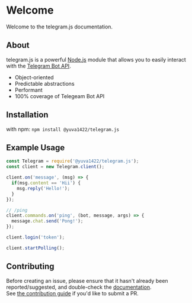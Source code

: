 # Welcome

Welcome to the telegram.js documentation.

## About

telegram.js is a powerful [Node.js](https://nodejs.org) module that allows you to easily interact with the
[Telegram Bot API](https://core.telegram.org/bots/api).

- Object-oriented
- Predictable abstractions
- Performant
- 100% coverage of Telegeam Bot API

## Installation

with npm: `npm install @yuva1422/telegram.js`

## Example Usage

```js
const Telegram = require('@yuva1422/telegram.js');
const client = new Telegram.client();

client.on('message', (msg) => {
  if(msg.content == 'Hii') {
    msg.reply('Hello!');
  }
});

// /ping
client.commands.on('ping', (bot, message, args) => {
  message.chat.send('Pong!');
});

client.login('token');

client.startPolling();
```

## Contributing

Before creating an issue, please ensure that it hasn't already been reported/suggested, and double-check the
[documentation](https://telegram.js.org/#/docs).  
See [the contribution guide](https://github.com/yuvapoojary/telegram.js/blob/master/.github/CONTRIBUTING.md) if you'd like to submit a PR.

